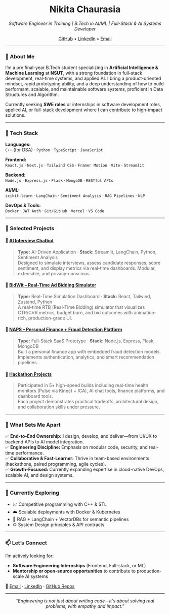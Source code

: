 <h1 align="center">Nikita Chaurasia</h1>

<p align="center">
  <em>Software Engineer in Training | B.Tech in AI/ML | Full-Stack & AI Systems Developer</em>
</p>

<p align="center">
  <a href="https://github.com/nikitayk">GitHub</a> • 
  <a href="https://www.linkedin.com/in/nikita-chaurasia-b82910288/">LinkedIn</a> • 
  <a href="mailto:nikitaykatwork@gmail.com">Email</a>
</p>

---

### 👋 About Me

I’m a pre final-year B.Tech student specializing in **Artificial Intelligence & Machine Learning** at **NSUT**, with a strong foundation in full-stack development, real-time systems, and applied AI. I bring a product-oriented mindset, rapid prototyping ability, and a deep understanding of how to build performant, scalable, and maintainable software systems, proficient in Data Structures and Algorithm.

Currently seeking **SWE roles** or internships in software development roles, applied AI, or full-stack development where I can contribute to high-impact solutions.

---

### 🔧 Tech Stack

**Languages:**  
`C++` (for DSA) · `Python` · `TypeScript` · `JavaScript`

**Frontend:**  
`React.js` · `Next.js` · `Tailwind CSS` · `Framer Motion` · `Vite` · `Streamlit`

**Backend:**  
`Node.js` · `Express.js` · `Flask` · `MongoDB` · `RESTful APIs`

**AI/ML:**  
`scikit-learn` · `LangChain` · `Sentiment Analysis` · `RAG Pipelines` · `NLP`

**DevOps & Tools:**  
`Docker` · `JWT Auth` · `Git/GitHub` · `Vercel` · `VS Code`

---

### 💼 Selected Projects

#### 🔹 [AI Interview Chatbot](https://github.com/nikitayk/AI-interview-chatbot)
> **Type:** AI-Driven Application · **Stack:** Streamlit, LangChain, Python, Sentiment Analysis  
Designed to simulate interviews, assess candidate responses, score sentiment, and display metrics via real-time dashboards. Modular, extensible, and privacy-conscious.

#### 🔹 [BidWit – Real-Time Ad Bidding Simulator](https://github.com/nikitayk/bidwit---real-time-ad-bidding)
> **Type:** Real-Time Simulation Dashboard · **Stack:** React, Tailwind, Zustand, Python  
A real-time RTB (Real-Time Bidding) simulator that visualizes CTR/CVR metrics, budget burn, and bid outcomes with animation-rich, production-grade UI.

#### 🔹 [NAPS – Personal Finance + Fraud Detection Platform](https://github.com/nikitayk/NAPS-PERSONAL-BACKENED)
> **Type:** Full-Stack SaaS Prototype · **Stack:** Node.js, Express, Flask, MongoDB  
Built a personal finance app with embedded fraud detection models. Implements authentication, analytics, and smart recommendation pipelines.

#### 🔹 [Hackathon Projects](https://github.com/nikitayk?tab=repositories&q=hackathon)
> Participated in 5+ high-speed builds including real-time health monitors (Pulse via Kinect + ICA), AI chat tools, finance platforms, and dashboard tools.  
Each project demonstrates practical tradeoffs, architectural design, and collaboration skills under pressure.

---

### 📌 What Sets Me Apart

✅ **End-to-End Ownership:** I design, develop, and deliver—from UI/UX to backend APIs to AI model integration.  
✅ **Engineering Discipline:** Emphasis on modular code, security, and real-time performance.  
✅ **Collaborative & Fast-Learner:** Thrive in team-based environments (hackathons, paired programming, agile cycles).  
✅ **Growth-Focused:** Currently expanding expertise in cloud-native DevOps, scalable AI, and design systems.

---

### 🧠 Currently Exploring

- 📈 Competitive programming with C++ & STL  
- ☁️ Scalable deployments with Docker & Kubernetes  
- 🤖 RAG + LangChain + VectorDBs for semantic pipelines  
- ⚙️ System Design principles & API contracts

---

### 📫 Let’s Connect

I’m actively looking for:
- **Software Engineering Internships** (Frontend, Full-stack, or ML)
- **Mentorship or open-source opportunities** to contribute to production-scale AI systems

📩 [Email](mailto:nikitaykatwork@gmail.com) · [LinkedIn](https://www.linkedin.com/in/nikita-chaurasia-b82910288/) · [GitHub Repos](https://github.com/nikitayk?tab=repositories)

---

<p align="center"><i>“Engineering is not just about writing code—it's about solving real problems, with empathy and impact.”</i></p>

